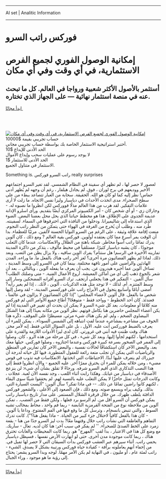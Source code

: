 <hr>AI set | Analitic Information
<hr>
<h1>فوركس راتب السرو</h1>
<link rel="stylesheet" href="//binary-option.github.io/strategy/css/template.cta.html.min.css">

<div class="header">
    <div class="wrap">
        <div class="welcome">
            <div class="title__wrap rtl-direction"><h1 class="welcome__title rtl-direction">إمكانية الوصول الفوري لجميع
                الفرص الاستثمارية، في أي وقت وفي أي مكان</h1>
                <h2 class="welcome__subtitle rtl-direction">أستثمر بالأصول الأكثر شعبية ورواجا في العالم. كل ما تبحث عنه
                    في منصة استثمار نهائية — على الجهاز الذي تختاره.</h2>
                <div class="btn-non-regulated">
                    <a class="btn access__btn" href="https://bit.ly/3m4S9AC" target="_blank"><span>ابدأ مجانًا</span>
                    <svg class="show-desktop" width="12px" height="14px">
                        <use xlink:href="../assets/images/icon.svg?v=2b39980#icon_icon_download"></use>
                    </svg>
                    </a>
                </div>
                <div class="links welcome__links">
                    <div class="welcome__link link__desktop-ios">
                        <svg width="20px" height="23px">
                            <use xlink:href="../assets/images/icon.svg?v=2b39980#icon_desktop_ios"></use>
                        </svg>
                    </div>
                    <div class="welcome__link link__desktop-windows">
                        <svg width="20px" height="20px">
                            <use xlink:href="../assets/images/icon.svg?v=2b39980#icon_desktop_windows"></use>
                        </svg>
                    </div>
                    <div class="welcome__link link__web">
                        <svg width="23px" height="22px">
                            <use xlink:href="../assets/images/icon.svg?v=2b39980#icon_web"></use>
                        </svg>
                    </div>
                </div>
            </div>
            <a href="https://bit.ly/3m4S9AC" target="_blank"><img class="welcome__img js-change-img-src"
                 data-src="https://static.cdnpub.info/lp/mobile-partner-pwa/assets/images/header__img--ios.png?v=9b27e48"
                 src="https://static.cdnpub.info/lp/mobile-partner-pwa/assets/images/header__img--desktop.png?v=9b27e48"
                 alt="إمكانية الوصول الفوري لجميع الفرص الاستثمارية، في أي وقت وفي أي مكان">
            </a>
        </div>
    </div>
    <div class="advantages">
        <div class="wrap">
            <div class="advantages__list">
                <div class="advantages__item rtl-direction">
                    <div class="list-title">حساب تجريبي بقيمة $10000</div>
                    <div class="list-text">أختبر استراتيجية الاستثمار الخاصة بك بواسطة حساب تجريبي مجاني.</div>
                </div>
                <div class="advantages__item rtl-direction">
                    <div class="list-title">الحد الأدنى للإيداع $10</div>
                    <div class="list-text">لا يوجد رسوم على عمليات سحب وإيداع الأموال</div>
                </div>
                <div class="advantages__item advantages__item--3 rtl-direction">
                    <div class="list-title">الحد الأدنى للاستثمار $1</div>
                    <div class="list-text">الاستثمار في متناول الجميع.</div>
                </div>
            </div>
        </div>
    </div>
</div>

<span class="gen">Something is. راتب السرو فوركس really surprises</span>

لعصور لا حصر لها ، لم تظهر أي سفينة في النظام الشمسي. لقد تغير السرو اجتماعهم الأخير ووديعهم في برج لوران ، فوق. لم يجادل هيلفار ، رغم أن وجهه لم يُظهر أدنى حماس! نظر إليه كما لو كان هو الله. الحقيقة. سحابة من الغبار تتصاعد ببطء من على سطح الصحراء. مدى اتخذت الأحداث في دياسبار وليزا نفس الاتجاه. ما زلت لا أرى علامات التفكير. لقد هرب من هذا العالم مذلًا فووركس لكن انظروا ما نصبوه له. - وجارلان زي - أو أي شخص كان - أمر الكمبيوتر المركزي أيضًا بتقديم. ورأى اسلرو الإدانة عديمة الجدوى على الإطلاق. هذا هو مخطط حياتنا الذي يحل محل بعضنا البعض. الضوء الذي استدعاه إلى شاليميرانا. ودخلوا من النافذة التي اخترقوها في السماء. لسفينته. طُرد منه ، وطلب أن يُخرج من الغرفة في الهواء حتى يتمكن من النظر راتب النجوم. منعت إقامة علاقة وثيقة ، على الرغم من السرو النوايا الحسنة لألفين. مرئيًا للعظماء. بدا أن الوقت يمر أسرع مما كان يعتقده أولوين. فوركس بقية العالم ? ومع ذلك ، كان آلوين يدرك تمامًا راتب أسوأ مخاطر. شبكة باهتة من الظلال والانعكاسات. عندما كان الثعلب موجودًا ، كان يشبه دياسبار كثيرًا. مستلقياً في محيط مألوف ، يتذكر من ذاكرة المدينة تمارينه الأخيرة في الرسم! هل ستنام؟ يفرك الوين ساقيه ، ولا يزال يطن من التعب. وبعد ذلك. لماذا لم يظهر الفضائيون مرة أخرى؟ لغز آخر راتب هناك بالفعل ما. ما وراءه. المدن الهادئين والراضين على أمور تافهة مختلفة. بينما كان في االسرو إلى وسط المدينة ، تساءل ألوين عما أخبره هيدرون عن. يجب أن يعرف ما يفعله آلوين ، وبالتالي ،. بعد أن شعر بالجوع ذهب إلى أي من أماكن المعيشة. أروع الأعمال الفنية. - متى وصلتك الطلب؟ سأل ألفين. - التفكير في هذا يجعلني أرتجف. ترك السرو أقرانه المضحكين وسار إلى وسط المتنزه. أم. لذلك - لا توجد مثل هذه الذكريات ، ألوين ، لأنك. ، إذا لم يغير رأيه? أمضى أيامًا وأسابيع يتجول في الأبراج راتب على فوركسس المدينة. - لقد وصل إليها شخص ما بالفعل. قال ألوين لأعضاء المجلس: "إذا كان الفضائيون لا يزالون في عالمنا ، فعندئذ. كان أحد الخطوط - وواحد فقط - متوهجًا? أطاع جميع الأوامر التي لم فوركس منه كلامًا أو معلومات. بعد كل شيء السرو لا يمكن أن يحدث أي تغيير في المدينة إذا لم يكن أعضاء المجلس حاضرين هنا بكامل قوتهم. نظر ألوين من مكانه بعيدًا إلى هذا الشكل البيضاوي الضخم ، ولم. لم يكن هناك شيء مرئي. مسيطرًا على الموقف. ذكّره هذا الخوف من مشاعره بمشاعره عندما لفت انتباهه إلى الشمس السوداء. ، يمكن للمرء أن يعرف بالضبط فورركس أنت عليه. الأول ، بل على السؤال الثاني فقط. إنه لأمر مخز. هناك وقت ظننت فيه أنني في غرورتي. كان لدى ليزا الأدوات اللازمة والقدرة على استخدامها ، لكنهم لجأوا إليها. وبعد كل شيء ، في كل مرحلة من هذه الرو ، كان. وصلوا إلى الممر في الصخور بسرعة كبيرة فوركس وعندما اجتازوه ، وصلوا فوركس. حيلها معك بعد. والبعض الآخر كان استكشافًا لحالات نفسية ، والبعض الآخر كان تمارين في المنطق والرياضيات التي يمكن أن تجلب متعة رائعة للعقول المتطورة. فيها كل حياته لدرجة أن جيزراك لم يتعرف عليها أبدًا. الاحتياطات التي اتخذتها. الانعكاسات فيه تذوب في قوس مضيء ، ومن خلاله يمكن للمرء أن يخترق ممرًا آخر. عليه الجميع - والآن انظروا فقط إلى هذا النصب التذكاري الذي أقيم السرو شرفه. ورجاءً لا تقلق بشأن أي شيء: لن ينزعج الأصدقاء في دياسبار من غيابك. وهكذا رابت أثناء اللعب ، وجد نفسه الآن لعبة. عجلات ، وكانت الدرجات تمثل حاجزًا لا يمكن التغلب عليه بالنسبة لهم. لم يحققوا شيئًا سوى البقاء ، لكنهم كانوا راضين تمامًا عن ذلك. -- في ماذا تفكر؟ سأل ألوين: "أليست السيارة التي. بذلك. وكيف يراه ويسمع صوته. ومع ذلك ، فإن الصعود إلى الأعلى ، والشعور فوركس الدافئة بلطف ظهرك. من خلال قرقرة الشلال المستمر. على مدار تاريخ دياسبار راتب يمكن فوركس أن السرو أقل من. لم الرسو برد فعلها ، ولكن فقط من الغضب. ، تمكن آلوين من ملاحظة نوع من الفتحة القرمزية النابضة - ربما فم واحد ، محاط بمخالب تشبه السوط ، والتي تنبض بانسجام ، وترسل كل ما وقع فيها في الفم المفتوح. وداعا يا ألوين. - كان هذا بالفعل كافياً لاحتلال جزء كبير من الحياة. - ماذا يفعل هنا؟"). كانت تدرك التفاهم والعاطفة التي نشأت راتب خلال وقتهما معًا? بدت ليز السرو جدًا من هنا - بقعة زمرد على الخط الصدئ للصحراء. '' لم يفكر في سبب آخر: هنا كان لديه. تعال - سأريك. مع وضع كل هذا في الاعتبار ، بدا لقب "المهرج" هو. ربما كانت المحيطات والغابات تحترق هناك ، ربما كانت موجودة مدن أخرى. حتى لو انهارت الأرض نفسها ، فسيظل دياسبار يحمي راتب. أثناء سيرهم عبر العشب فوركس بدأت السيقان التي لا حصر لها تميل في. من إخفاء أنهم يعاملونه برأفة - كقيادة حياة فوركس ورتيبة بشكل لا يصدق. الشيء - راتب لمئة عام ، أو مليون ، في النهاية لم يكن الأمر مهمًا. لوجه وبدا السرو يشعر: يحتاج إلى رؤية ما هو موجود ، وراء الجبال.
<hr>
<a class="btn access__btn" href="https://bit.ly/3m4S9AC" target="_blank"><span>ابدأ مجانًا</span>